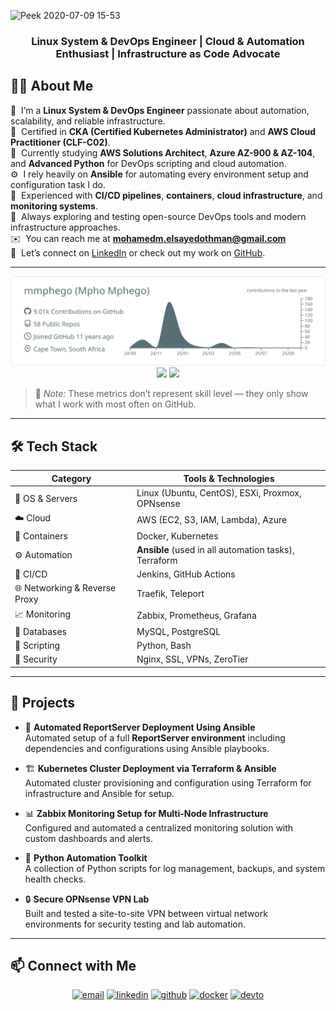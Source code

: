 ![Peek 2020-07-09 15-53](https://user-images.githubusercontent.com/7910856/87048834-84abea80-c1fc-11ea-9342-27b96a046ba4.gif)
<h3 align="center">Linux System & DevOps Engineer | Cloud & Automation Enthusiast | Infrastructure as Code Advocate</h3>

## 👨‍💻 About Me

💼 &nbsp;I’m a **Linux System & DevOps Engineer** passionate about automation, scalability, and reliable infrastructure.\
🎯 &nbsp;Certified in **CKA (Certified Kubernetes Administrator)** and **AWS Cloud Practitioner (CLF-C02)**.\
🚀 &nbsp;Currently studying **AWS Solutions Architect**, **Azure AZ-900 & AZ-104**, and **Advanced Python** for DevOps scripting and cloud automation.\
⚙️ &nbsp;I rely heavily on **Ansible** for automating every environment setup and configuration task I do.\
🌱 &nbsp;Experienced with **CI/CD pipelines**, **containers**, **cloud infrastructure**, and **monitoring systems**.\
💬 &nbsp;Always exploring and testing open-source DevOps tools and modern infrastructure approaches.\
✉️ &nbsp;You can reach me at **mohamedm.elsayedothman@gmail.com**\
🤝 &nbsp;Let’s connect on [LinkedIn](https://www.linkedin.com/in/mohamed-el-sayed-othman/) or check out my work on [GitHub](https://github.com/MohamedEl-Sayed28).

---

<p align="center">
  <img src="https://raw.githubusercontent.com/mmphego/mmphego/master/profile-summary-card-output/default/0-profile-details.svg" alt="github stats"/><br>
  <img src="https://raw.githubusercontent.com/mmphego/mmphego/master/profile-summary-card-output/default/1-repos-per-language.svg"/>
  <img src="https://raw.githubusercontent.com/mmphego/mmphego/master/profile-summary-card-output/default/2-most-commit-language.svg"/>
</p>

> 🧩 *Note:* These metrics don’t represent skill level — they only show what I work with most often on GitHub.

---

## 🛠️ Tech Stack

| Category | Tools & Technologies |
|-----------|----------------------|
| 🐧 OS & Servers | Linux (Ubuntu, CentOS), ESXi, Proxmox, OPNsense |
| ☁️ Cloud | AWS (EC2, S3, IAM, Lambda), Azure |
| 🐳 Containers | Docker, Kubernetes |
| ⚙️ Automation | **Ansible** (used in all automation tasks), Terraform |
| 🧰 CI/CD | Jenkins, GitHub Actions |
| 🌐 Networking & Reverse Proxy | Traefik, Teleport |
| 📈 Monitoring | Zabbix, Prometheus, Grafana |
| 💾 Databases | MySQL, PostgreSQL |
| 🐍 Scripting | Python, Bash |
| 🔐 Security | Nginx, SSL, VPNs, ZeroTier |

---

## 🚀 Projects

- 🧩 **Automated ReportServer Deployment Using Ansible**  
  Automated setup of a full **ReportServer environment** including dependencies and configurations using Ansible playbooks.

- 🏗️ **Kubernetes Cluster Deployment via Terraform & Ansible**  
  Automated cluster provisioning and configuration using Terraform for infrastructure and Ansible for setup.

- 📊 **Zabbix Monitoring Setup for Multi-Node Infrastructure**  
  Configured and automated a centralized monitoring solution with custom dashboards and alerts.

- 🧠 **Python Automation Toolkit**  
  A collection of Python scripts for log management, backups, and system health checks.

- 🔒 **Secure OPNsense VPN Lab**  
  Built and tested a site-to-site VPN between virtual network environments for security testing and lab automation.

---

## 📫 Connect with Me

<p align="center">
  <a href="mailto:mohamedm.elsayedothman@gmail.com"><img src="https://img.icons8.com/color/32/000000/gmail.png" alt="email"/></a>
  <a href="https://www.linkedin.com/in/mohamed-el-sayed-othman/"><img src="https://img.icons8.com/color/32/000000/linkedin.png" alt="linkedin"/></a>
  <a href="https://github.com/MohamedEl-Sayed28"><img src="https://img.icons8.com/ios-glyphs/32/000000/github.png" alt="github"/></a>
  <a href="https://hub.docker.com/u/mohamedmahmoud"><img src="https://img.icons8.com/color/32/000000/docker.png" alt="docker"/></a>
  <a href="https://dev.to/mohamedmahmoud"><img src="https://img.icons8.com/windows/32/000000/dev.png" alt="devto"/></a>
</p>
